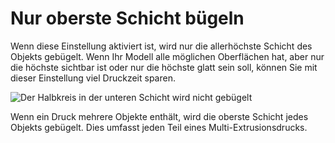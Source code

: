Nur oberste Schicht bügeln
====
Wenn diese Einstellung aktiviert ist, wird nur die allerhöchste Schicht des Objekts gebügelt. Wenn Ihr Modell alle möglichen Oberflächen hat, aber nur die höchste sichtbar ist oder nur die höchste glatt sein soll, können Sie mit dieser Einstellung viel Druckzeit sparen.

![Der Halbkreis in der unteren Schicht wird nicht gebügelt](../images/ironing_only_highest_layer.png)

Wenn ein Druck mehrere Objekte enthält, wird die oberste Schicht jedes Objekts gebügelt. Dies umfasst jeden Teil eines Multi-Extrusionsdrucks.